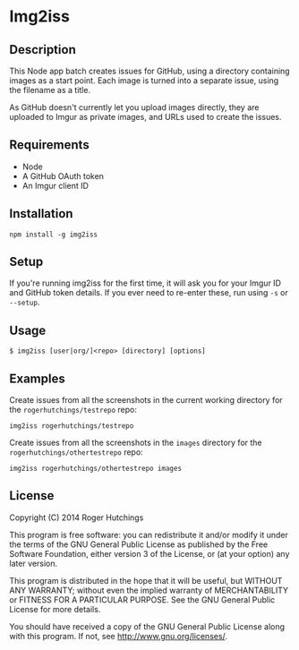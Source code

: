 # Img2iss

## Description

This Node app batch creates issues for GitHub, using a directory containing images as a start point. Each image is turned into a separate issue, using the filename as a title.

As GitHub doesn't currently let you upload images directly, they are uploaded to Imgur as private images, and URLs used to create the issues.

## Requirements

* Node
* A GitHub OAuth token
* An Imgur client ID

## Installation

```
npm install -g img2iss
```

## Setup

If you're running img2iss for the first time, it will ask you for your Imgur ID and GitHub token details. If you ever need to re-enter these, run using `-s` or `--setup`.

## Usage

```
$ img2iss [user|org/]<repo> [directory] [options]
```

## Examples

Create issues from all the screenshots in the current working directory for the `rogerhutchings/testrepo` repo:

```
img2iss rogerhutchings/testrepo
```

Create issues from all the screenshots in the `images` directory for the `rogerhutchings/othertestrepo` repo:

```
img2iss rogerhutchings/othertestrepo images
```

## License

Copyright (C) 2014 Roger Hutchings

This program is free software: you can redistribute it and/or modify
it under the terms of the GNU General Public License as published by
the Free Software Foundation, either version 3 of the License, or
(at your option) any later version.

This program is distributed in the hope that it will be useful,
but WITHOUT ANY WARRANTY; without even the implied warranty of
MERCHANTABILITY or FITNESS FOR A PARTICULAR PURPOSE.  See the
GNU General Public License for more details.

You should have received a copy of the GNU General Public License
along with this program.  If not, see <http://www.gnu.org/licenses/>.
